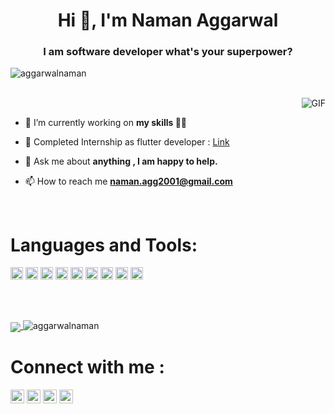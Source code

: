 <h1 align="center">Hi 👋, I'm Naman Aggarwal</h1>
<h3 align="center">I am software developer what's your superpower?</h3>
<p align="left"> <img src="https://komarev.com/ghpvc/?username=aggarwalnaman" alt="aggarwalnaman" /> </p>

<br>

  <img align="right" alt="GIF" src="https://media.giphy.com/media/836HiJc7pgzy8iNXCn/giphy.gif" />
  
  <br>

- 🔭 I’m currently working on **my skills 👨‍💻**

- 👯 Completed Internship as flutter developer : [Link](https://github.com/aggarwalnaman/Jewls)

- 💬 Ask me about **anything , I am happy to help.**

- 📫 How to reach me **naman.agg2001@gmail.com**

<br>


# **Languages and Tools:**  

<code><img src="https://konpa.github.io/devicon/devicon.git/icons/android/android-original-wordmark.svg" alt="android" width="20" height="20"></code>
<code><img src="https://konpa.github.io/devicon/devicon.git/icons/c/c-original.svg" alt="c" width="20" height="20"></code>
<code><img src="https://konpa.github.io/devicon/devicon.git/icons/cplusplus/cplusplus-original.svg" alt="cplusplus" width="20" height="20"></code>
<code><img src="https://konpa.github.io/devicon/devicon.git/icons/css3/css3-original-wordmark.svg" alt="css3" width="20" height="20"></code>
<code><img src="https://konpa.github.io/devicon/devicon.git/icons/html5/html5-original-wordmark.svg" alt="html5" width="20" height="20"></code>
<code><img src="https://konpa.github.io/devicon/devicon.git/icons/java/java-original-wordmark.svg" alt="java" width="20" height="20"></code>
<code><img src="https://konpa.github.io/devicon/devicon.git/icons/mysql/mysql-original-wordmark.svg" alt="mysql" width="20" height="20"></code>
<code><img src="https://konpa.github.io/devicon/devicon.git/icons/python/python-original-wordmark.svg" alt="python" width="20" height="20"></code> 
<code><img src="https://cdn.worldvectorlogo.com/logos/flutter-logo.svg" alt="flutter" width="20" height="20"></code> 


<br><br>

<a href="https://github.com/aggarwalnaman">
  <img align="center" src="https://github-readme-stats.vercel.app/api/top-langs/?username=aggarwalnaman&theme=dark&hide_langs_below=1" />
</a>
<img src="https://github-readme-stats.vercel.app/api?username=aggarwalnaman&show_icons=true" alt="aggarwalnaman" /> 


# Connect with me :

<a href="https://twitter.com/namanag17473559" target="blank"><img align="center" src="https://cdn.jsdelivr.net/npm/simple-icons@3.0.1/icons/twitter.svg" alt="namanag17473559" height="22" width="22" /></a> 
<a href="https://linkedin.com/in/naman78" target="blank"><img align="center" src="https://cdn.jsdelivr.net/npm/simple-icons@3.0.1/icons/linkedin.svg" alt="naman78" height="22" width="22" /></a> 
<a href="https://fb.com/naman.aggarwal.16940" target="blank"><img align="center" src="https://cdn.jsdelivr.net/npm/simple-icons@3.0.1/icons/facebook.svg" alt="naman.aggarwal.16940" height="22" width="22" /></a> 
<a href="https://instagram.com/aggarwalnaman78" target="blank"><img align="center" src="https://cdn.jsdelivr.net/npm/simple-icons@3.0.1/icons/instagram.svg" alt="aggarwalnaman78" height="22" width="22" /></a>
 
